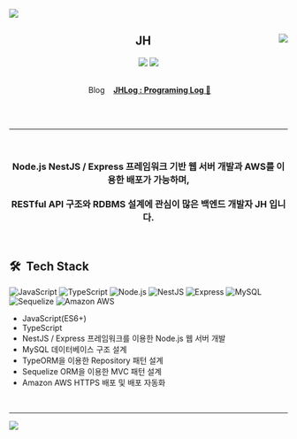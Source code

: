 <a href="https://github.com/JH8459"><img src="https://capsule-render.vercel.app/api?type=waving&color=6F777D&height=200&section=header&text=About&#160;JH&#160;🤔&fontColor=FFFFFF&fontSize=25"/></a>

<div align="center">

<a href="https://github.com/JH8459"><img align="right" src="https://github-readme-stats.vercel.app/api?username=jh8459"/></a>
  
## JH 
<a href="https://github.com/JH8459"><img src="https://hits.seeyoufarm.com/api/count/incr/badge.svg?url=https%3A%2F%2Fgithub.com%2FJH8459&count_bg=%23000000&title_bg=%23555555&icon=github.svg&icon_color=%23E7E7E7&title=Github&edge_flat=false"/></a> 
<a href="https://solved.ac/wjd5588"><img src="http://mazassumnida.wtf/api/mini/generate_badge?boj=wjd5588"/></a>
<br>
<br>
  
&#160;Blog&#160;&#160;&#160; <a href="https://blog.jh8459.com/" target="_blank">**JHLog : Programing Log 🤔**</a>
 
</div>
<br>
<br>

---
<br>
<div align="center">
  
### Node.js NestJS / Express 프레임워크 기반 웹 서버 개발과 AWS를 이용한 배포가 가능하며,<br><br>RESTful API 구조와 RDBMS 설계에 관심이 많은 백엔드 개발자 JH 입니다. 
  
</div>
<br>
 

## 🛠 &#160;Tech Stack 

<img alt="JavaScript" src ="https://img.shields.io/badge/JavaScript-F7DF1E.svg?&style=for-the-badge&logo=JavaScript&logoColor=white"/> <img alt="TypeScript" src ="https://img.shields.io/badge/TypeScript-3178C6.svg?&style=for-the-badge&logo=TypeScript&logoColor=white"/> <img alt="Node.js" src ="https://img.shields.io/badge/Node.js-339933.svg?&style=for-the-badge&logo=Node.js&logoColor=white"/> <img alt="NestJS" src ="https://img.shields.io/badge/nestjs-%23E0234E.svg?style=for-the-badge&logo=nestjs&logoColor=white"/> <img alt="Express" src ="https://img.shields.io/badge/Express-000000.svg?&style=for-the-badge&logo=Express&logoColor=white"/> <img alt="MySQL" src ="https://img.shields.io/badge/MySQL-4479A1.svg?&style=for-the-badge&logo=MySQL&logoColor=white"/> <img alt="Sequelize" src ="https://img.shields.io/badge/Sequelize-52B0E7.svg?&style=for-the-badge&logo=Sequelize&logoColor=white"/> <img alt="Amazon AWS" src ="https://img.shields.io/badge/Amazon AWS-232F3E.svg?&style=for-the-badge&logo=Amazon AWS&logoColor=white"/>

- JavaScript(ES6+)
- TypeScript
- NestJS / Express 프레임워크를 이용한 Node.js 웹 서버 개발
- MySQL 데이터베이스 구조 설계
- TypeORM을 이용한 Repository 패턴 설계
- Sequelize ORM을 이용한 MVC 패턴 설계
- Amazon AWS HTTPS 배포 및 배포 자동화
<br>

---

<a href="https://github.com/JH8459"><img src="https://capsule-render.vercel.app/api?type=waving&color=6F777D&height=200&section=footer"/></a>
